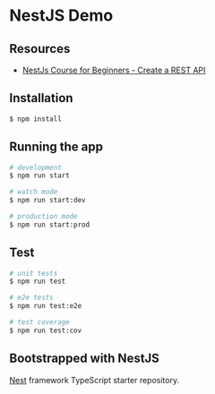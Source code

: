 # NestJS Demo

## Resources

- [NestJs Course for Beginners - Create a REST API](https://www.youtube.com/watch?v=GHTA143_b-s)


## Installation

```bash
$ npm install
```

## Running the app

```bash
# development
$ npm run start

# watch mode
$ npm run start:dev

# production mode
$ npm run start:prod
```

## Test

```bash
# unit tests
$ npm run test

# e2e tests
$ npm run test:e2e

# test coverage
$ npm run test:cov
```

## Bootstrapped with NestJS

[Nest](https://github.com/nestjs/nest) framework TypeScript starter repository.
